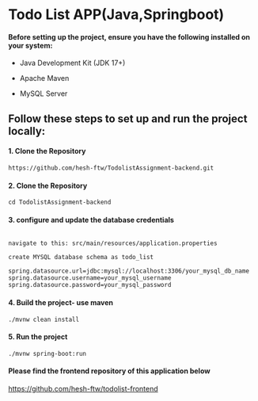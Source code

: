 
# Todo List APP(Java,Springboot)





#### Before setting up the project, ensure you have the following installed on your system:

- Java Development Kit (JDK 17+) 

- Apache Maven

- MySQL Server


 



## Follow these steps to set up and run the project locally:

#### 1. Clone the Repository

```
https://github.com/hesh-ftw/TodolistAssignment-backend.git
```

#### 2. Clone the Repository

```
cd TodolistAssignment-backend

```

#### 3. configure and update the database credentials

```

navigate to this: src/main/resources/application.properties

create MYSQL database schema as todo_list

spring.datasource.url=jdbc:mysql://localhost:3306/your_mysql_db_name
spring.datasource.username=your_mysql_username
spring.datasource.password=your_mysql_password

```

#### 4. Build the project- use maven

```
./mvnw clean install

```

#### 5. Run the project

```
./mvnw spring-boot:run

```

#### Please find the frontend repository of this application below 

https://github.com/hesh-ftw/todolist-frontend
